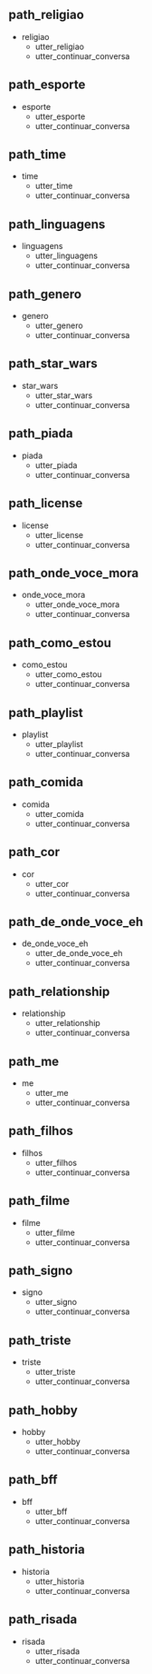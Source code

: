 ## path_religiao
* religiao
    - utter_religiao
    - utter_continuar_conversa

## path_esporte
* esporte
    - utter_esporte
    - utter_continuar_conversa

## path_time
* time
    - utter_time
    - utter_continuar_conversa

## path_linguagens
* linguagens
    - utter_linguagens
    - utter_continuar_conversa

## path_genero
* genero
    - utter_genero
    - utter_continuar_conversa

## path_star_wars
* star_wars
    - utter_star_wars
    - utter_continuar_conversa

## path_piada
* piada
    - utter_piada
    - utter_continuar_conversa

## path_license
* license
    - utter_license
    - utter_continuar_conversa

## path_onde_voce_mora
* onde_voce_mora
    - utter_onde_voce_mora
    - utter_continuar_conversa

## path_como_estou
* como_estou
    - utter_como_estou
    - utter_continuar_conversa

## path_playlist
* playlist
    - utter_playlist
    - utter_continuar_conversa

## path_comida
* comida
    - utter_comida
    - utter_continuar_conversa

## path_cor
* cor
    - utter_cor
    - utter_continuar_conversa

## path_de_onde_voce_eh
* de_onde_voce_eh
    - utter_de_onde_voce_eh
    - utter_continuar_conversa

## path_relationship
* relationship
    - utter_relationship
    - utter_continuar_conversa

## path_me
* me
    - utter_me
    - utter_continuar_conversa

## path_filhos
* filhos
    - utter_filhos
    - utter_continuar_conversa

## path_filme
* filme
    - utter_filme
    - utter_continuar_conversa

## path_signo
* signo
    - utter_signo
    - utter_continuar_conversa

## path_triste
* triste
    - utter_triste
    - utter_continuar_conversa

## path_hobby
* hobby
    - utter_hobby
    - utter_continuar_conversa

## path_bff
* bff
    - utter_bff
    - utter_continuar_conversa

## path_historia
* historia
    - utter_historia
    - utter_continuar_conversa

## path_risada
* risada
    - utter_risada
    - utter_continuar_conversa